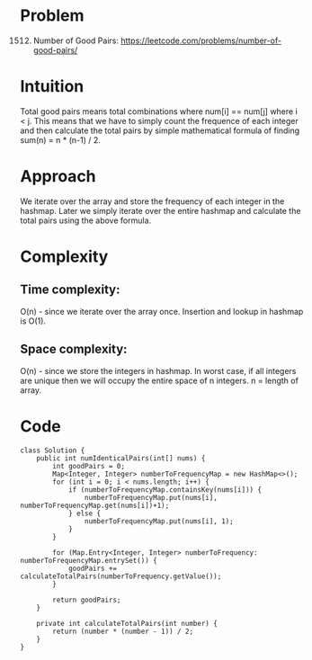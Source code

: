 # Problem

1512. Number of Good Pairs: https://leetcode.com/problems/number-of-good-pairs/

# Intuition
<!-- Describe your first thoughts on how to solve this problem. -->
Total good pairs means total combinations where num[i] == num[j] where i < j. This means that we have to simply count the frequence of each integer and then calculate the total pairs by simple mathematical formula of finding sum(n) = n * (n-1) / 2.

# Approach
<!-- Describe your approach to solving the problem. -->
We iterate over the array and store the frequency of each integer in the hashmap. Later we simply iterate over the entire hashmap and calculate the total pairs using the above formula.

# Complexity
## Time complexity:
<!-- Add your time complexity here, e.g. $$O(n)$$ -->
O(n) - since we iterate over the array once. 
Insertion and lookup in hashmap is O(1).

## Space complexity:
<!-- Add your space complexity here, e.g. $$O(n)$$ -->
O(n) - since we store the integers in hashmap. In worst case, if all integers are unique then we will occupy the entire space of n integers. 
n = length of array.

# Code
```
class Solution {
    public int numIdenticalPairs(int[] nums) {
        int goodPairs = 0;
        Map<Integer, Integer> numberToFrequencyMap = new HashMap<>();
        for (int i = 0; i < nums.length; i++) {
            if (numberToFrequencyMap.containsKey(nums[i])) {
                numberToFrequencyMap.put(nums[i], numberToFrequencyMap.get(nums[i])+1);
            } else {
                numberToFrequencyMap.put(nums[i], 1);
            }
        }

        for (Map.Entry<Integer, Integer> numberToFrequency: numberToFrequencyMap.entrySet()) {
            goodPairs += calculateTotalPairs(numberToFrequency.getValue());
        }

        return goodPairs;
    }

    private int calculateTotalPairs(int number) {
        return (number * (number - 1)) / 2;
    }
}
```
